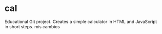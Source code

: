 # cal
Educational Git project. Creates a simple calculator in HTML and JavaScript in short steps. 
mis cambios
